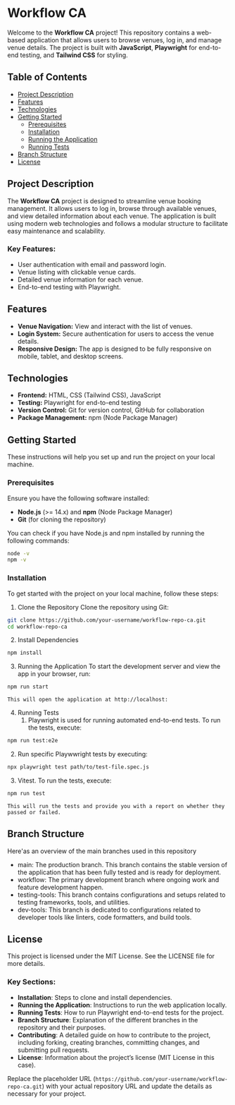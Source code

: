 # Workflow CA

Welcome to the **Workflow CA** project! This repository contains a web-based application that allows users to browse venues, log in, and manage venue details. The project is built with **JavaScript**, **Playwright** for end-to-end testing, and **Tailwind CSS** for styling.

## Table of Contents

- [Project Description](#project-description)
- [Features](#features)
- [Technologies](#technologies)
- [Getting Started](#getting-started)
  - [Prerequisites](#prerequisites)
  - [Installation](#installation)
  - [Running the Application](#running-the-application)
  - [Running Tests](#running-tests)
- [Branch Structure](#branch-structure)
- [License](#license)

## Project Description

The **Workflow CA** project is designed to streamline venue booking management. It allows users to log in, browse through available venues, and view detailed information about each venue. The application is built using modern web technologies and follows a modular structure to facilitate easy maintenance and scalability.

### Key Features:
- User authentication with email and password login.
- Venue listing with clickable venue cards.
- Detailed venue information for each venue.
- End-to-end testing with Playwright.

## Features

- **Venue Navigation:** View and interact with the list of venues.
- **Login System:** Secure authentication for users to access the venue details.
- **Responsive Design:** The app is designed to be fully responsive on mobile, tablet, and desktop screens.

## Technologies

- **Frontend:** HTML, CSS (Tailwind CSS), JavaScript
- **Testing:** Playwright for end-to-end testing
- **Version Control:** Git for version control, GitHub for collaboration
- **Package Management:** npm (Node Package Manager)

## Getting Started

These instructions will help you set up and run the project on your local machine.

### Prerequisites

Ensure you have the following software installed:

- **Node.js** (>= 14.x) and **npm** (Node Package Manager)
- **Git** (for cloning the repository)

You can check if you have Node.js and npm installed by running the following commands:
```bash
node -v
npm -v
```

### Installation

To get started with the project on your local machine, follow these steps:

1. Clone the Repository
Clone the repository using Git:
```bash
git clone https://github.com/your-username/workflow-repo-ca.git
cd workflow-repo-ca
```
2. Install Dependencies
```bash
npm install
```
3. Running the Application
     To start the development server and view the app in your browser, run:
```bash
npm run start
```
    This will open the application at http://localhost:

4. Running Tests
    1. Playwright is used for running automated end-to-end tests. To run the tests, execute:
```bash
npm run test:e2e
```
   2. Run specific Playwwright tests by executing:
```bash
npx playwright test path/to/test-file.spec.js
```
   3. Vitest. To run the tests, execute:
```bash
npm run test
```
    This will run the tests and provide you with a report on whether they passed or failed.

## Branch Structure

Here'as an overview of the main branches used in this repository
- main: The production branch. This branch contains the stable version of the application that has been fully tested and is ready for deployment.
- workflow: The primary development branch where ongoing work and feature development happen.
- testing-tools: This branch contains configurations and setups related to testing frameworks, tools, and utilities.
- dev-tools: This branch is dedicated to configurations related to developer tools like linters, code formatters, and build tools.

## License

This project is licensed under the MIT License. See the LICENSE file for more details.


### Key Sections:

- **Installation**: Steps to clone and install dependencies.
- **Running the Application**: Instructions to run the web application locally.
- **Running Tests**: How to run Playwright end-to-end tests for the project.
- **Branch Structure**: Explanation of the different branches in the repository and their purposes.
- **Contributing**: A detailed guide on how to contribute to the project, including forking, creating branches, committing changes, and submitting pull requests.
- **License**: Information about the project’s license (MIT License in this case).

Replace the placeholder URL (`https://github.com/your-username/workflow-repo-ca.git`) with your actual repository URL and update the details as necessary for your project.

   






